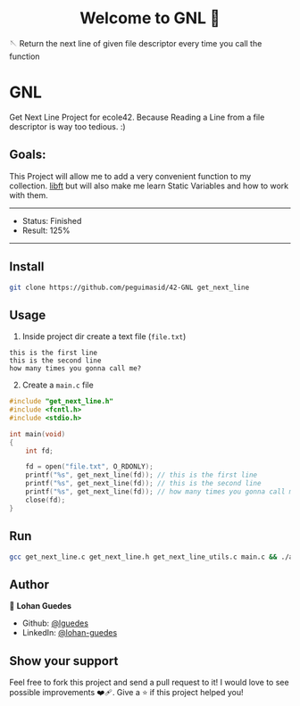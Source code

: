 <h1 align="center">Welcome to GNL 👋</h1>
<p>🪡 Return the next line of given file descriptor every time you call the function</p>

# GNL
Get Next Line Project for ecole42.
Because Reading a Line from a file descriptor is way too tedious.
:)

## Goals:
This Project will allow me to add a very convenient function to my collection.
[libft](https://github.com/LohanGuedes/libft) but will also make me learn Static Variables and how to work with them.

---

- Status: Finished
- Result: 125%

---

## Install

```sh
git clone https://github.com/peguimasid/42-GNL get_next_line
```

## Usage

1. Inside project dir create a text file (`file.txt`)

```
this is the first line
this is the second line
how many times you gonna call me?
```

2. Create a `main.c` file

```c
#include "get_next_line.h"
#include <fcntl.h>
#include <stdio.h>

int	main(void)
{
	int	fd;

	fd = open("file.txt", O_RDONLY);
	printf("%s", get_next_line(fd)); // this is the first line
	printf("%s", get_next_line(fd)); // this is the second line
	printf("%s", get_next_line(fd)); // how many times you gonna call me?
	close(fd);
}
```

## Run

```sh
gcc get_next_line.c get_next_line.h get_next_line_utils.c main.c && ./a.out
```

## Author

👤 **Lohan Guedes**

- Github: [@lguedes](https://github.com/lohanguedes)
- LinkedIn: [@lohan-guedes](https://www.linkedin.com/in/lohan-guedes-0349b5239/)

## Show your support

Feel free to fork this project and send a pull request to it! I would love to see possible improvements :mending_heart:. Give a ⭐ if this project helped you!

